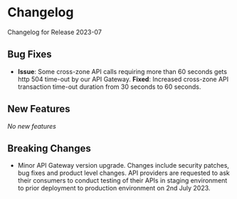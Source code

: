 # Changelog

Changelog for Release 2023-07

## Bug Fixes

- **Issue**: Some cross-zone API calls requiring more than 60 seconds gets http 504 time-out by our API Gateway. **Fixed**: Increased cross-zone API transaction time-out duration from 30 seconds to 60 seconds.

## New Features

*No new features*

## Breaking Changes

- Minor API Gateway version upgrade. Changes include security patches, bug fixes and product level changes. API providers are requested to ask their consumers to conduct testing of their APIs in staging environment to prior deployment to production environment on 2nd July 2023.